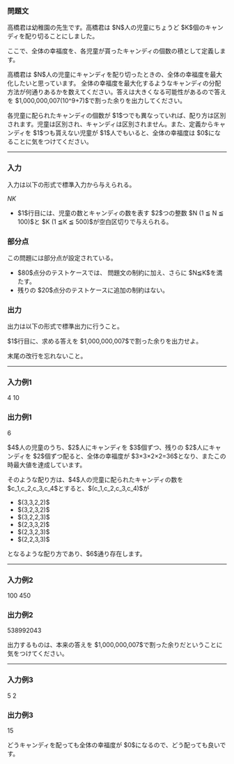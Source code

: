 
<div>

<div>

<div>

<section>

### **問題文**

<p>
高橋君は幼稚園の先生です。高橋君は $N$人の児童にちょうど $K$個のキャンディを配り切ることにしました。
</p>

<p>
ここで、全体の幸福度を、各児童が貰ったキャンディの個数の積として定義します。
</p>

<p>
高橋君は $N$人の児童にキャンディを配り切ったときの、全体の幸福度を最大化したいと思っています。
全体の幸福度を最大化するようなキャンディの分配方法が何通りあるかを数えてください。答えは大きくなる可能性があるので答えを $1,000,000,007(10^9+7)$で割った余りを出力してください。
</p>

<p>
各児童に配られたキャンディの個数が $1$つでも異なっていれば、配り方は区別されます。児童は区別され、キャンディは区別されません。また、定義からキャンディを $1$つも貰えない児童が $1$人でもいると、全体の幸福度は $0$になることに気をつけてください。
</p>

</section>

</div>

---

<div>

<div>

<section>

### **入力**

<p>
入力は以下の形式で標準入力から与えられる。
</p>

<div>

$N$$K$
</div>

<ul>

<li>
$1$行目には、児童の数とキャンディの数を表す $2$つの整数 $N (1 ≦ N ≦ 100)$と $K (1 ≦K ≦ 500)$が空白区切りで与えられる。
</li>

</ul>

</section>

</div>

<div>

<section>

### **部分点**

<p>
この問題には部分点が設定されている。
</p>

<ul>

<li>
$80$点分のテストケースでは、 問題文の制約に加え、さらに $N≦K$を満たす。
</li>

<li>
残りの $20$点分のテストケースに追加の制約はない。
</li>

</ul>

</section>

</div>

<div>

<section>

### **出力**

<p>
出力は以下の形式で標準出力に行うこと。
</p>

<p>
$1$行目に、求める答えを $1,000,000,007$で割った余りを出力せよ。
</p>

<p>
末尾の改行を忘れないこと。
</p>

</section>

</div>

</div>

---

<div>

<section>

### **入力例1**

<div>

4 10

</div>

</section>

</div>

<div>

<section>

### **出力例1**

<div>

6

</div>

<p>
$4$人の児童のうち、$2$人にキャンディを $3$個ずつ、残りの $2$人にキャンディを $2$個ずつ配ると、全体の幸福度が $3×3×2×2=36$となり、またこの時最大値を達成しています。
</p>

<p>
そのような配り方は、$4$人の児童に配られたキャンディの数を $c_1,c_2,c_3,c_4$とすると、$(c_1,c_2,c_3,c_4)$が
</p>

<ul>

<li>
$(3,3,2,2)$
</li>

<li>
$(3,2,3,2)$
</li>

<li>
$(3,2,2,3)$
</li>

<li>
$(2,3,3,2)$
</li>

<li>
$(2,3,2,3)$
</li>

<li>
$(2,2,3,3)$
</li>

</ul>

<p>
となるような配り方であり、$6$通り存在します。
</p>

</section>

</div>

---

<div>

<section>

### **入力例2**

<div>

100 450

</div>

</section>

</div>

<div>

<section>

### **出力例2**

<div>

538992043

</div>

<p>
出力するものは、本来の答えを $1,000,000,007$で割った余りだということに気をつけてください。
</p>

</section>

</div>

---

<div>

<section>

### **入力例3**

<div>

5 2

</div>

</section>

</div>

<div>

<section>

### **出力例3**

<div>

15

</div>

<p>
どうキャンディを配っても全体の幸福度が $0$になるので、どう配っても良いです。
</p>

</section>

</div>

</div>

</div>
